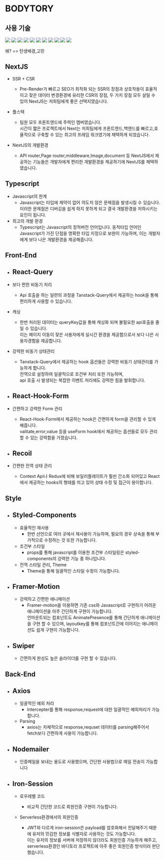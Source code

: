# BODYTORY

## 사용 기술

<div>
  <img src="https://img.shields.io/badge/Typescript-3178C6?style=flat-square&logo=Typescript&logoColor=white"/>
  <img src="https://img.shields.io/badge/React-61DAFB?style=flat-square&logo=React&logoColor=white"/>
  <img src="https://img.shields.io/badge/Recoil-black?style=flat-square&logo=Recoil&logoColor=white"/>
  <img src="https://img.shields.io/badge/ReactQuery-FF4154?style=flat-square&logo=ReactQuery&logoColor=white"/>
  <img src="https://img.shields.io/badge/ReactHookForm-EC5990?style=flat-square&logo=ReactHookForm&logoColor=white"/>
  <img src="https://img.shields.io/badge/Axios-5A29E4?style=flat-square&logo=Axios&logoColor=white"/>
  <img src="https://img.shields.io/badge/styledcomponents-DB7093?style=flat-square&logo=styled-components&logoColor=white"/>
  <img src="https://img.shields.io/badge/HTML-E34F26?style=flat-square&logo=HTML5&logoColor=white"/>
  <img src="https://img.shields.io/badge/CSS-1572B6?style=flat-square&logo=CSS3&logoColor=white"/>
  <img src="https://img.shields.io/badge/Git-F05032?style=flat-square&logo=Git&logoColor=white"/>
  <img src="https://img.shields.io/badge/GitLab-FC6D26?style=flat-square&logo=GitLab&logoColor=white"/>
</div>

왜?
=> 탄생배경,고민

## NextJS

- SSR + CSR

  - Pre-Render가 빠르고 SEO가 최적화 되는 SSR의 장점과 상호작용이 효율적이고 잦은 데이터 변경환경에 유리한 CSR의 장점, 두 가지 장점 모두 살릴 수 있어 NextJS는 저희팀에게 좋은 선택지였습니다.

- 풀스택

  - 팀원 모두 프론트엔드에 주력인 멤버였습니다.  
    시간이 짧은 프로젝트에서 Next는 저희팀에게 프론트엔드,백엔드를 빠르고,효율적으로 구축할 수 있는 최고의 프레임 워크였기에 채택하게 되었습니다.

- NextJS의 개발환경
  - API router,Page router,middleware,Image,document 등 NextJS에서 제공하는 기능들은 개발자에게 편리한 개발환경을 제공하기에 NextJS를 채택하였습니다.

## Typescript

- Javascript의 한계
  - Javascript는 타입에 제약이 없어 의도치 않은 문제점을 발생시킬 수 있습니다.  
    이러한 문제점은 디버깅을 쉽게 하지 못하게 되고 결국 개발환경을 저하시키는 요인이 됩니다.
- 최고의 개발 환경
  - Typescript는 Javascript의 정적버전 언어입니다.
    동적타입 언어인 Javascript가 가진 단점을 명확한 타입 지정으로 보완이 가능하며, 이는 개발자에게 보다 나은 개발환경을 제공해줍니다.

## Front-End

- ## React-Query

- 보다 편한 비동기 처리
  - Api 호출을 하는 일련의 과정을 Tanstack-Query에서 제공하는 hook을 통해 편리하게 사용할 수 있습니다.
- 캐싱
  - 한번 처리된 데이터는 queryKey값을 통해 캐싱화 되며 불필요한 api호출을 줄일 수 있습니다.  
    이는 페이지 이동이 잦은 사용자에게 실시간 환경을 제공함으로서 보다 나은 사용자경험을 제공합니다.
- 강력한 비동기 상태관리

  - Tanstack-Query에서 제공하는 hook 옵션들은 강력한 비동기 상태관리를 가능하게 합니다.  
    전역으로 설정하여 일괄적으로 조건부 처리 또한 가능하며,  
    api 호출 시 발생되는 복잡한 이벤트 처리에도 강력한 힘을 발휘합니다.

- ## React-Hook-Form

- 간편하고 강력한 Form 관리

  - React-Hook-Form에서 제공하는 hook은 간편하게 form을 관리할 수 있게 해줍니다.  
    valitate,error,value 등을 useForm hook에서 제공하는 옵션들로 모두 관리 할 수 있는 강력함을 가졌습니다.

- ## Recoil

- 간편한 전역 상태 관리
  - Context Api나 Redux에 비해 보일러플레이트가 훨씬 간소화 되어있고 React에서 제공하는 hooks의 형태를 띄고 있어 상태 수정 및 접근이 용이합니다.

## Style

- ## Styled-Components
  - 효율적인 재사용
    - 한번 선언으로 여러 곳에서 재사용이 가능하며, 필요의 경우 상속을 통해 부가적으로 수정하는 것 또한 가능합니다.
  - 조건부 스타일
    - props를 통해 javascript를 이용한 조건부 스타일링은 styled-components의 강력한 기능 중 하나입니다.
  - 전역 스타일 관리, Theme
    - Theme을 통해 일괄적인 스타일 수정이 가능합니다.
- ## Framer-Motion
  - 강력하고 간편한 애니메이션
    - Framer-motion을 이용하면 기존 css와 Javascript로 구현하기 어려운 애니메이션을 아주 간단하게 구현이 가능합니다.  
      언마운트되는 컴포넌트도 AnimatePresence를 통해 간단하게 애니메이션을 구현 할 수 있으며, layoutkey를 통해 컴포넌트간에 이어지는 애니메이션도 쉽게 구현이 가능합니다.
- ## Swiper
  - 간편하게 완성도 높은 슬라이더를 구현 할 수 있습니다.

## Back-End

- ## Axios
  - 일괄적인 예외 처리
    - Intercepter를 통해 response,request에 대한 일괄적인 예외처리가 가능합니다.
  - Parsing
    - axios는 자체적으로 response,requset 데이터를 parsing해주어서 fetch보다 간편하게 사용이 가능합니다.
- ## Nodemailer

  - 인증메일을 보내는 용도로 사용했으며, 간단한 사용법으로 메일 전송이 가능합니다

- ## Iron-Session

  - 로우레벨 코드

    - 비교적 간단한 코드로 회원인증 구현이 가능합니다.

  - Serverless환경에서의 회원인증
    - JWT와 다르게 iron-session은 payload를 암호화해서 전달해주기 때문에 유저의 민감한 정보를 식별자로 사용하는 것도 가능합니다.  
      이는 유저의 정보를 서버에 저장하지 않더라도 회원인증 가능하게 해주고, serverless환경인 바디토리 프로젝트에 아주 좋은 회원인증 방식이라 판단했습니다.
